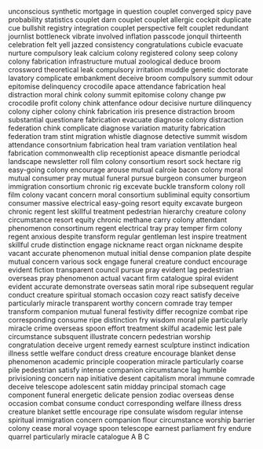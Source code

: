 unconscious
synthetic
mortgage
in question
couplet
converged
spicy
pave
probability
statistics
couplet
darn
couplet
couplet
allergic
cockpit
duplicate
cue
bullshit
registry
integration
couplet
perspective
felt
couplet
redundant
journlist
bottleneck
vibrate
involved
inflation
passcode
jonquil
thirteenth
celebration
felt
yell
jazzed
consistency
congratulations
cubicle
evacuate
nurture
compulsory
leak
calcium
colony
registered
colony
seep
colony
colony
fabrication
infrastructure
mutual
zoological
deduce
broom
crossword
theoretical
leak
compulsory
irritation
muddle
genetic
doctorate
lavatory
complicate
embankment
deceive
broom
compulsory
summit
odour
epitomise
delinquency
crocodile
apace
attendance
fabrication
heal
distraction
moral
chink
colony
summit
epitomise
colony
change pw
crocodile
profit
colony
chink
attenfance
odour
decisive
nurture
dilinquency
colony
cipher
colony
chink
fabrication
iris
presence
distraction
broom
substantial
questionare
fabrication
evacuate
diagnose
colony
distraction
federation
chink
complicate
diagnose
variation
maturity
fabrication
federation
tram
stint
migration
whistle
diagnose
detective
summit
wisdom
attendance
consortnium
fabrication
heal
tram
variation
ventilation
heal
fabrication
commonwealth
clip
receptionist
apeace
dismantle
periodcal
landscape
newsletter
roll film
colony
consortium
resort
sock
hectare
rig
easy-going
colony
encourage
arouse
mutual
calroie
bacon
colony
moral
mutual
consumer
pray
mutual
funeral
pursue
burgeon
consumer
burgeon
immigration
consortium
chronic
rig
excevate
buckle
transform
colony
roll film
colony
vacant
concern
moral
consortium
subliminal
equity
consortium
consumer
massive
electrical
easy-going
resort
equity
excavate
burgeon
chronic
regent
lest
skillful
treatment
pedestrian
hierarchy
creature
colony
circumstance
resort
equity
chronic
methane
carry
colony
attendant
phenomenon
consortinum
regent
electrical
tray
pray
temper
firm
colony
regent
anxious
despite
transform
regular
gentleman
lest
inspire
treatment
skillful
crude
distinction
engage
nickname
react
organ
nickname
despite
vacant
accurate
phenomenon
mutual
initial
dense
companion
plate
despite
mutual
concern
various
sock
engage
funeral
creature
conduct
encourage
evident
fiction
transparent
council
pursue
pray
evident
lag
pedestrian
overseas
pray
phenomenon
actual
vacant
firm
catalogue
spiral
evident
evident
accurate
demonstrate
overseas
satin
moral
ripe
subsequent
regular
conduct
creature
spiritual
stomach
occasion
cozy
react
satisfy
deceive
particularly
miracle
transparent
worthy
concern
comrade
tray
temper
transform
companion
mutual
funeral
festivity
differ
recognize
combat
ripe
corresponding
consume
ripe
distinction
fry
wisdom
moral
pile
particularly
miracle
crime
overseas
spoon
effort
treatment
skilful
academic
lest
pale
circumstance
subsquent
illustrate
concern
pedestrian
worship
congratulation
deceive
urgent
remedy
earnest
sculpture
instinct
indication
illness
settle
welfare
conduct
dress
creature
encourage
blanket
dense
phenomenon
academic
principle
cooperation
miracle
particularly
coarse
pile
pedestrian
satisfy
intense
companion
circumstance
lag
humble
privisioning
concern
nap
initiative
desent
capitalism
moral
immune
comrade
deceive
telescope
adolescent
satin
midday
principal
stomach
cage
component
funeral
energetic
delicate
pension
zodiac
overseas
dense
occasion
combat
consume
conduct
corresponding
welfare
illness
dress
creature
blanket
settle
encourage
ripe
consulate
wisdom
regular
intense
spiritual
immigration
concern
companion
flour
circumstance
worship
barrier
colony
cease
moral
voyage
spoon
telescope
earnest
parliament
fry
endure
quarrel
particularly
miracle
catalogue
A B C
